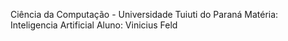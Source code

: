 Ciência da Computação - Universidade Tuiuti do Paraná
Matéria: Inteligencia Artificial
Aluno: Vinicius Feld
